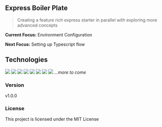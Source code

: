 ## Express Boiler Plate
> Creating a feature rich express starter in parallel with exploring more advanced concepts

**Current Focus:** Environment Configuration

**Next Focus:** Setting up Typescript flow  

## Technologies
![](https://img.shields.io/badge/Express.JS-ServerSide-informational?style=for-the-badge&logo=node.js&color=db7b1b)
![](https://img.shields.io/badge/Node.JS-ServerSide-informational?style=for-the-badge&logo=node.js&color=339933)
![](https://img.shields.io/badge/MongoDB-Database-informational?style=for-the-badge&logo=mongoDB&color=47a248)
![](https://img.shields.io/badge/AWS-CloudStorage-informational?style=for-the-badge&logo=Amazon-AWS&color=232f3e)
![](https://img.shields.io/badge/WebPack-BuildTool-informational?style=for-the-badge&logo=Webpack&color=8dd6f9)
![](https://img.shields.io/badge/Babel-BuildTool-informational?style=for-the-badge&logo=Babel&color=f9dc3e)
![](https://img.shields.io/badge/Jest-TestKit-informational?style=for-the-badge&logo=Jest&color=c21325)
![](https://img.shields.io/badge/Mocha-TestKit-informational?style=for-the-badge&logo=Mocha&color=8d6748)
*...more to come*


### Version
v1.0.0

### License
This project is licensed under the MIT License